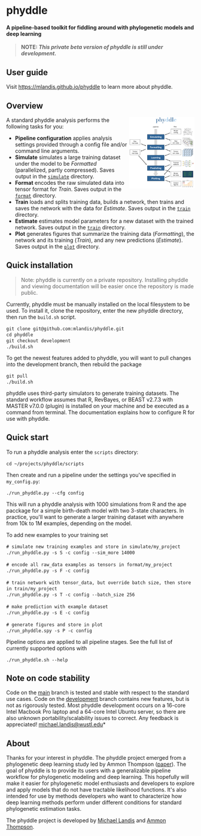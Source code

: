 # phyddle

#### A pipeline-based toolkit for fiddling around with phylogenetic models and deep learning

> <b>NOTE: *This private beta version of phyddle is still under development.*</b>

## User guide
Visit https://mlandis.github.io/phyddle to learn more about phyddle.

## Overview

<img align="right" src="https://github.com/landislab/landislab.github.io/blob/5bb4685a12ebf4c99dd773de6d87b44cc3c47090/assets/research/img/phyddle_pipeline.png?raw=true" width="35%">

A standard phyddle analysis performs the following tasks for you:

- **Pipeline configuration** applies analysis settings provided through a config file and/or command line arguments.
- **Simulate** simulates a large training dataset under the model to be *Formatted* (parallelized, partly compressed). Saves output in the [`simulate`](workspace/simulate) directory.
- **Format** encodes the raw simulated data into tensor format for *Train*. Saves output in the [`format`](workspace/format) directory.
- **Train** loads and splits training data, builds a network, then trains and saves the network with the data for *Estimate*. Saves output in the [`train`](workspace/train) directory.
- **Estimate** estimates model parameters for a new dataset with the trained network. Saves output in the [`train`](workspace/train) directory.
- **Plot** generates figures that summarize the training data (*Formatting*), the network and its training (*Train*), and any new predictions (*Estimate*). Saves output in the [`plot`](workspace/plot) directory.


## Quick installation

> Note: phyddle is currently on a private repository. Installing phyddle and viewing documentation will be easier once the repository is made public.

Currently, phyddle must be manually installed on the local filesystem to be used.
To install it, clone the repository, enter the new phyddle directory, then run the `build.sh` script.

```shell
git clone git@github.com:mlandis/phyddle.git
cd phyddle
git checkout development
./build.sh
```

To get the newest features added to phyddle, you will want to pull changes into the development branch, then rebuild the package
```shell
git pull
./build.sh
```

phyddle uses third-party simulators to generate training datasets. The standard workflow assumes that R, RevBayes, or BEAST v2.7.3 with MASTER v7.0.0 (plugin) is installed on your machine and be executed as a command from terminal. The documentation explains how to configure R for use with phyddle.

## Quick start

To run a phyddle analysis enter the `scripts` directory:
```shell
cd ~/projects/phyddle/scripts
```

Then create and run a pipeline under the settings you've specified in `my_config.py`:
```shell
./run_phyddle.py --cfg config
```

This will run a phyddle analysis with 1000 simulations from R and the ape pacckage for a simple birth-death model with two 3-state characters. In practice, you'll want to generate a larger training dataset with anywhere from 10k to 1M examples, depending on the model.

To add new examples to your training set
```shell
# simulate new training examples and store in simulate/my_project
./run_phyddle.py -s S -c config --sim_more 14000

# encode all raw_data examples as tensors in format/my_project
./run_phyddle.py -s F -c config

# train network with tensor_data, but override batch size, then store in train/my_project
./run_phyddle.py -s T -c config --batch_size 256

# make prediction with example dataset
./run_phyddle.py -s E -c config

# generate figures and store in plot
./run_phyddle.spy -s P -c config
```

Pipeline options are applied to all pipeline stages. See the full list of currently supported options with
```shell
./run_phyddle.sh --help
```

## Note on code stability

Code on the [main](https://github.com/mlandis/phyddle/tree/main) branch is tested and stable with respect to the standard use cases. Code on the [development](https://github.com/mlandis/phyddle/tree/development) branch contains new features, but is not as rigorously tested. Most phyddle development occurs on a 16-core Intel Macbook Pro laptop and a 64-core Intel Ubuntu server, so there are also unknown portability/scalability issues to correct. Any feedback is appreciated! michael.landis@wustl.edu*

## About
Thanks for your interest in phyddle. The phyddle project emerged from a phylogenetic deep learning study led by Ammon Thompson ([paper](https://www.biorxiv.org/content/10.1101/2023.02.08.527714v2)). The goal of phyddle is to provide its users with a generalizable pipeline workflow for phylogenetic modeling and deep learning. This hopefully will make it easier for phylogenetic model enthusiasts and developers to explore and apply models that do not have tractable likelihood functions. It's also intended for use by methods developers who want to characterize how deep learning methods perform under different conditions for standard phylogenetic estimation tasks.

The phyddle project is developed by [Michael Landis](https://landislab.org) and [Ammon Thompson](https://scholar.google.com/citations?user=_EpmmTwAAAAJ&hl=en&oi=ao).

